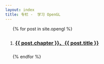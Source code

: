 ```yaml
---
layout: index
title: 专栏 -  学习 OpenGL
---
```


<ul class="documents" style=" list-style-type: digital">
  {% for post in site.opengl %}
    <li class="documents__item cat-{{post.category}}" style="margin: 1.5rem 0.5rem;">
      <div class="document {% if post.english %}english{% endif %}">
        <a class="document__link" href="{{ post.url }}" target="_self">
          <h3>{{ post.chapter }}、{{ post.title }}</h3>
        </a>
      </div>
    </li>
  {% endfor %}
</ul>
